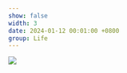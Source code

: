 ```yaml
---
show: false
width: 3
date: 2024-01-12 00:01:00 +0800
group: Life
---
```

<div>
<img src="{{ 'assets/images/etc/cat1.jpg' | relative_url }}" class="img-fluid rounded" >
</div>